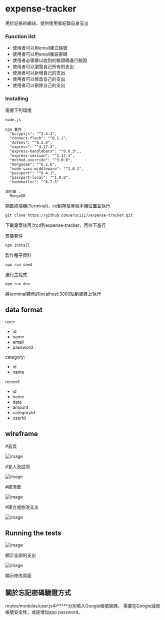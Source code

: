 # expense-tracker
用於記帳的網站，提供使用者紀錄自身支出



### Function list
- 使用者可以用email建立帳號
- 使用者可以用email重設密碼
- 使用者必需要以收到的驗證碼進行驗證
- 使用者可以瀏覽自己所有的支出
- 使用者可以新增自己的支出
- 使用者可以修改自己的支出
- 使用者可以刪除自己的支出


### Installing

需要下列環境
```
node.js

npm 套件 :
  "bcryptjs": "^2.4.3",
  "connect-flash": "^0.1.1",
  "dotenv": "^8.2.0",
  "express": "^4.17.3",
  "express-handlebars": "^6.0.3",,
  "express-session": "^1.17.1",
  "method-override": "^3.0.0",
  "mongoose": "^6.2.6",
  "node-sass-middleware": "^1.0.1",
  "passport": "^0.4.1",
  "passport-local": "^1.0.0",
  "nodemailer": "^6.7.3"

資料庫 :
  MongoDB
```
開啟終端機(Terminal)，cd到存放專案本機位置並執行
```
git clone https://github.com/eruc1117/expense-tracker.git
```
下載專案後再次cd到expense-tracker，再往下進行<br>

安裝套件 
```
npm install
```
製作種子資料
```
npm run seed
```

運行主程式
```
npm run dev
```
將terminal顯示的localhost:3000貼到網頁上執行

## data format
user:
- id
- name
- email
- password

category:
- id
- name

record:
- id
- name
- date
- amount
- categoryId
- userId

## wireframe

#首頁

![image](wireframe/home_page.png)

#登入及註冊

![image](wireframe/rigster_login.png)

#總清單

![image](wireframe/index_page.png)

#建立或修改支出

![image](wireframe/new_edit.png)

## Running the tests
![image](screenShot/index.png)

顯示全部的支出

![image](screenShot/edit.png)

顯示修改頁面

## 關於忘記密碼驗證方式
routes/modules/user.js中*****分別填入Google帳號密碼，
需要在Google減弱帳號安全性，或是增加app password。
